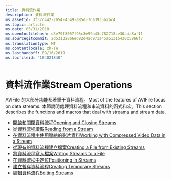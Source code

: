 ```yaml
---
title: 資料流作業
description: 資料流作業
ms.assetid: 3f37c442-2654-4549-a85d-7da3935b2ac4
ms.topic: article
ms.date: 05/31/2018
ms.openlocfilehash: d3e79f8057f95c3e99a43c782718ce30ada8af11
ms.sourcegitcommit: 2d531328b6ed82d4ad971a45a5131b430c5866f7
ms.translationtype: MT
ms.contentlocale: zh-TW
ms.lasthandoff: 09/16/2019
ms.locfileid: "104021840"
---
```

# <a name="stream-operations"></a><span data-ttu-id="135f6-103">資料流作業</span><span class="sxs-lookup"><span data-stu-id="135f6-103">Stream Operations</span></span>

<span data-ttu-id="135f6-104">AVIFile 的大部分功能都著重于資料流程。</span><span class="sxs-lookup"><span data-stu-id="135f6-104">Most of the features of AVIFile focus on data streams.</span></span> <span data-ttu-id="135f6-105">本節說明處理資料流程和串流資料的函式和宏。</span><span class="sxs-lookup"><span data-stu-id="135f6-105">This section describes the functions and macros that deal with streams and stream data.</span></span>

-   [<span data-ttu-id="135f6-106">開啟和關閉資料流程</span><span class="sxs-lookup"><span data-stu-id="135f6-106">Opening and Closing Streams</span></span>](opening-and-closing-streams.md)
-   [<span data-ttu-id="135f6-107">從資料流程讀取</span><span class="sxs-lookup"><span data-stu-id="135f6-107">Reading from a Stream</span></span>](reading-from-a-stream.md)
-   [<span data-ttu-id="135f6-108">在資料流程中使用壓縮的影片資料</span><span class="sxs-lookup"><span data-stu-id="135f6-108">Working with Compressed Video Data in a Stream</span></span>](working-with-compressed-video-data-in-a-stream.md)
-   [<span data-ttu-id="135f6-109">從現有的資料流程建立檔案</span><span class="sxs-lookup"><span data-stu-id="135f6-109">Creating a File from Existing Streams</span></span>](creating-a-file-from-existing-streams.md)
-   [<span data-ttu-id="135f6-110">將資料流程寫入檔案</span><span class="sxs-lookup"><span data-stu-id="135f6-110">Writing Streams to a File</span></span>](writing-streams-to-a-file.md)
-   [<span data-ttu-id="135f6-111">在資料流程中定位</span><span class="sxs-lookup"><span data-stu-id="135f6-111">Positioning in Streams</span></span>](positioning-in-streams.md)
-   [<span data-ttu-id="135f6-112">建立暫存資料流程</span><span class="sxs-lookup"><span data-stu-id="135f6-112">Creating Temporary Streams</span></span>](creating-temporary-streams.md)
-   [<span data-ttu-id="135f6-113">編輯資料流程</span><span class="sxs-lookup"><span data-stu-id="135f6-113">Editing Streams</span></span>](editing-streams.md)

 

 




